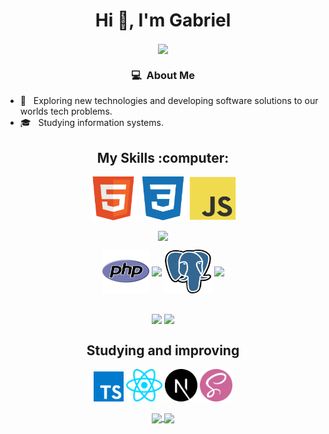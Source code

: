 
 <div align = "center">
  <h1 align="center" >Hi 👋, I'm Gabriel </h1>
  <img align='center'  src="https://i.pinimg.com/564x/96/88/02/968802f0a0c28d010805d718ede06ebf.jpg" />
 </div>


<h3 align="center" > 💻 &nbsp;About Me </h3>

- 🤔 &nbsp; Exploring new technologies and developing software solutions to our worlds tech problems.
- 🎓 &nbsp; Studying information systems.

<h2 align="center" >My Skills :computer:</h2>


<div align = "center">

<p >
  
  <code><img   align="center" alt="HTML" title="HTML" width="15%"   height="70" src="./.github/images/HTML.svg"></code>
  <code><img   align="center" alt="CSS" title="CSS" width="15%"   height="70" src="./.github/images/CSS.svg"></code>
  <code><img   align="center" alt="JS" title="JS" width="15%"   height="70" src="./.github/images/Javascript.svg"></code>

  <code><img   align="center" width="15%" src="https://www.vectorlogo.zone/logos/getbootstrap/getbootstrap-ar21.svg"></code>
  <br />
 
 </div>


<div align = "center">
 <p >
  
  <code><img   align="center" alt="PHP" title="PHP" width="15%"   height="70" src="./.github/images/PHP.svg"></code>
  <code><img align="center" width="15%" src="https://www.vectorlogo.zone/logos/jquery/jquery-ar21.svg" ></code>
  <code><img   align="center" alt="PostgreSQL" title="PostgreSQL" width="15%"   height="70" src="./.github/images/PostgreSQL.svg"></code>
  <code><img align="center" width="15%" src="https://www.vectorlogo.zone/logos/mysql/mysql-ar21.svg"></code>
  
 </div>
 
 
 <div align = "center">
  <br />
  <code><img align="center" width="15%" src="https://www.vectorlogo.zone/logos/java/java-ar21.svg" ></code>
  <code><img align="center" width="15%" src="https://www.vectorlogo.zone/logos/trello/trello-ar21.svg" ></code>
  <br />  
 </div>

<h2 align="center">Studying and improving</h2>

<div  align="center" >
<code><img alt="TypesCript" title="TS" height="48" src="./.github/images/Typescript.svg"></code>
<code><img alt="React" title="React" height="52" src="./.github/images/React.svg"></code>
<code><img alt="Next" title="Next" height="52" src="./.github/images/Next.svg"></code>
<code><img alt="SASS" title="SASS" height="52" src="./.github/images/SASS.svg"></code>

   <br />

  
  <p  align="center" >
  <a href="https://github.com/gabrielferreira0/github-readme-stats">
    <img
      align="center"
      src="https://github-readme-stats.vercel.app/api/top-langs/?username=gabrielferreira0&layout=compact&&title_color=ffffff&icon_color=2A75CF&text_color=daf7dc&bg_color=191919"
    />
  </a>
  <a href="https://github.com/gabrielferreira0/github-readme-stats">
    <img
      align="center"
      height="165"
      src="https://github-readme-stats.vercel.app/api?username=gabrielferreira0&show_icons=true&hide_border_color=ffffff&theme=radical"
    />
  </a>
</p>


  
  
 </p>

<!--
**gabrielferreira0/gabrielferreira0** is a ✨ _special_ ✨ repository because its `README.md` (this file) appears on your GitHub profile.

-->
